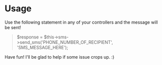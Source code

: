 # Usage

Use the following statement in any of your controllers and the message will be sent!
> $response = $this->sms->send_sms('PHONE_NUMBER_OF_RECIPIENT', 'SMS_MESSAGE_HERE');

Have fun! I'll be glad to help if some issue crops up. :)
